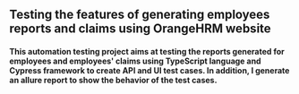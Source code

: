 ## Testing the features of generating employees reports and claims using OrangeHRM website
#### This automation testing project aims at testing the reports generated for employees and employees' claims using TypeScript language and Cypress framework to create API and UI test cases. In addition, I generate an allure report to show the behavior of the test cases.
